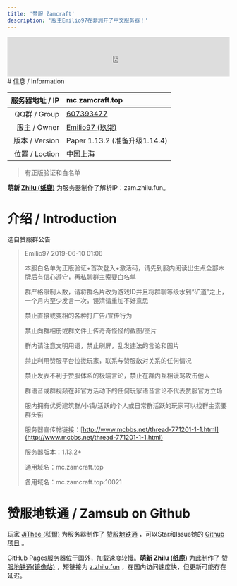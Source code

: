 ```yaml
---
title: '赞服 Zamcraft'
description: '服主Emilio97在非洲开了中文服务器！'
---
```


<iframe style="width:728px;height:90px;max-width:100%;border:none;display:block;margin:auto" src="https://namemc.com/server/mc.zamcraft.top/embed" width="728" height="90"></iframe>
# 信息 / Information

|      服务器地址 / IP | mc.zamcraft.top                                              |
| -------------------: | :----------------------------------------------------------- |
|         QQ群 / Group | [607393477](https://jq.qq.com/?_wv=1027&k=510OHpV)           |
|         服主 / Owner | [Emilio97 (玖柒)](https://zh-cn.namemc.com/profile/Emilio97.2) |
|       版本 / Version | Paper 1.13.2 (准备升级1.14.4)                                |
|       位置 / Loction | 中国上海                                                     |

> 有正版验证和白名单

**萌新 [Zhilu (纸鹿)](https://zh-cn.namemc.com/profile/Zhilu.2)** 为服务器制作了解析IP：zam.zhilu.fun。




# 介绍 / Introduction

选自赞服群公告

> Emilio97 2019-06-10 01:06
>
> 本服白名单为正版验证+首次登入+激活码，请先到服内阅读出生点全部木牌后有信心遵守，再私聊群主索要白名单
>
> 群严格限制人数，请将群名片改为游戏ID并且将群聊等级水到“矿道”之上，一个月内至少发言一次，误清请重加不好意思
>
>
> 禁止直接或变相的各种打广告/宣传行为
>
> 禁止向群相册或群文件上传奇奇怪怪的截图/图片
>
> 群内请注意文明用语，禁止刷屏，乱发违法的言论和图片
>
> 禁止利用赞服平台拉拢玩家，联系与赞服敌对关系的任何情况
>
> 禁止发表不利于赞服体系的极端言论，禁止在群内互相谩骂攻击他人
>
> 群语音或群视频在非官方活动下的任何玩家语音言论不代表赞服官方立场
>
> 服内拥有优秀建筑群/小镇/活跃的个人或日常群活跃的玩家可以找群主索要群头衔
>
> 服务器宣传帖链接：[http://www.mcbbs.net/thread-771201-1-1.html](http://www.mcbbs.net/thread-771201-1-1.html)
>
> 服务器版本：1.13.2+
>
> 通用域名：mc.zamcraft.top
>
> 备用域名：mc.zamcraft.top:10021



# 赞服地铁通 / Zamsub on Github

玩家 [JiThee (嵇爾)](https://zh-cn.namemc.com/profile/JiThee.1) 为服务器制作了 [赞服地铁通](http://zamsub.JiThee.name) ，可以Star和Issue她的 [Github项目](https://github.com/JiYouMCC/zamsub) 。

GitHub Pages服务器位于国外，加载速度较慢。**萌新 [Zhilu (纸鹿)](https://zh-cn.namemc.com/profile/Zhilu.2)** 为此制作了 [赞服地铁通(镜像站)](http://l33z22l11.gitee.io/zamsub/) ，短链接为 [z.zhilu.fun](http://z.zhilu.fun) ，在国内访问速度快，但更新可能存在延迟。

